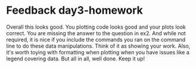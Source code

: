 # Feedback day3-homework

Overall this looks good. You plotting code looks good and your plots look correct. You are missing the answer to the question in ex2. And while not required, it is nice if you include the commands you ran on the command line to do these data manipulations. Think of it as showing your work. Also, it's worth toying with formatting when plotting when you have issues like a legend covering data. But all in all, well done. Keep it up!